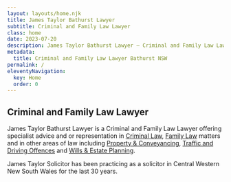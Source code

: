 ```yaml
---
layout: layouts/home.njk
title: James Taylor Bathurst Lawyer
subtitle: Criminal and Family Law Lawyer
class: home
date: 2023-07-20
description: James Taylor Bathurst Lawyer – Criminal and Family Law Lawyer offering specialist advice and or representation in Criminal and Family Law matters and services in all areas of law including Conveyancing, Wills Probate and Administration.
metadata:
  title: Criminal and Family Law Lawyer Bathurst NSW
permalink: /
eleventyNavigation:
  key: Home
  order: 0
---
```


## Criminal and Family Law Lawyer ##

James Taylor Bathurst Lawyer is a Criminal and Family Law Lawyer offering specialist advice and or representation in <a href="/legal-services/criminal-law-services/" title="Criminal Law">Criminal Law</a>, <a href="/legal-services/family-law-services/" title="Family Law">Family Law</a> matters and in other areas of law including <a href="/legal-services/property-and-conveyancing-law-services/" title="Property &amp; Conveyancing">Property &amp; Conveyancing</a>, <a href="/legal-services/traffic-and-driving-offences/" title="Traffic and Driving Offences">Traffic and Driving Offences</a> and <a href="/legal-services/wills-and-estate-planning-services/" title="Wills &amp; Estate Planning">Wills &amp; Estate Planning</a>.

James Taylor Solicitor has been practicing as a solicitor in Central Western New South Wales for the last 30 years.








